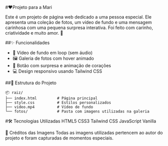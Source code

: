 #❤️Projeto para a Mari

Este é um projeto de página web dedicado a uma pessoa especial. Ele apresenta uma coleção de fotos, um vídeo de fundo e uma mensagem carinhosa com uma pequena surpresa interativa. Foi feito com carinho, criatividade e muito amor. 💖

##✨ Funcionalidades
- 🎥 Vídeo de fundo em loop (sem áudio)
- 🖼️ Galeria de fotos com hover animado
- 💌 Botão com surpresa e animação de corações
- 💻 Design responsivo usando Tailwind CSS
  
##📁 Estrutura do Projeto

```
📦 raiz/
├── index.html         # Página principal
├── style.css          # Estilos personalizados
├── video.mp4          # Vídeo de fundo
└── fotos/             # Pasta com imagens utilizadas na galeria
```

#🛠️ Tecnologias Utilizadas
HTML5
CSS3
Tailwind CSS
JavaScript Vanilla

📸 Créditos das Imagens
Todas as imagens utilizadas pertencem ao autor do projeto e foram capturadas de momentos especiais.
